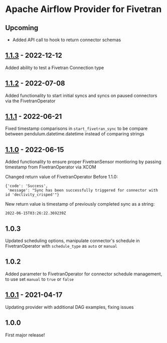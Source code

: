 # Apache Airflow Provider for Fivetran

## Upcoming 
* Added API call to hook to return connector schemas

## [1.1.3](https://github.com/fivetran/airflow-provider-fivetran/releases/tag/v1.1.3) - 2022-12-12
Added ability to test a Fivetran Connection type

## [1.1.2](https://github.com/fivetran/airflow-provider-fivetran/compare/v1.1.1...v1.1.2) - 2022-07-08
Added functionality to start initial syncs and syncs on paused connectors via the FivetranOperator 

## [1.1.1](https://github.com/fivetran/airflow-provider-fivetran/compare/v1.1.0...v1.1.1) - 2022-06-21
Fixed timestamp comparisons in `start_fivetran_sync` to be compare between pendulum.datetime.datetime instead of comparing strings

## [1.1.0](https://github.com/fivetran/airflow-provider-fivetran/releases/tag/v1.1.0) - 2022-06-15
Added functionality to ensure proper FivetranSensor montioring by passing timestamp from FivetranOperator via XCOM

Changed return value of FivetranOperator
Before 1.1.0:
```
{'code': 'Success',
 'message': "Sync has been successfully triggered for connector with id 'declivity_crisped'"}
```

New return value is timestamp of previously completed sync as a string:
```
2022-06-15T03:26:22.369239Z
```

## 1.0.3
Updated scheduling options, manipulate connector's schedule in FivetranOperator with `schedule_type` as `auto` or `manual`


## 1.0.2
Added parameter to FivetranOperator for connector schedule management, to use set `manual` to `true` or `false`

## [1.0.1](https://github.com/fivetran/airflow-provider-fivetran/releases/tag/v1.0.1) - 2021-04-17
Updating provider with additional DAG examples, fixing issues

## 1.0.0
First major release!

